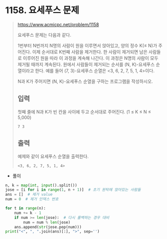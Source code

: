# 1158. 요세푸스 문제

> https://www.acmicpc.net/problem/1158
>
> 요세푸스 문제는 다음과 같다.
>
> 1번부터 N번까지 N명의 사람이 원을 이루면서 앉아있고, 양의 정수 K(≤ N)가 주어진다. 이제 순서대로 K번째 사람을 제거한다. 한 사람이 제거되면 남은 사람들로 이루어진 원을 따라 이 과정을 계속해 나간다. 이 과정은 N명의 사람이 모두 제거될 때까지 계속된다. 원에서 사람들이 제거되는 순서를 (N, K)-요세푸스 순열이라고 한다. 예를 들어 (7, 3)-요세푸스 순열은 <3, 6, 2, 7, 5, 1, 4>이다.
>
> N과 K가 주어지면 (N, K)-요세푸스 순열을 구하는 프로그램을 작성하시오.
>
> ## 입력
>
> 첫째 줄에 N과 K가 빈 칸을 사이에 두고 순서대로 주어진다. (1 ≤ K ≤ N ≤ 5,000)
>
> ```
> 7 3
> ```
>
> ## 출력
>
> 예제와 같이 요세푸스 순열을 출력한다.
>
> ```
> <3, 6, 2, 7, 5, 1, 4>
> ```

- 풀이

```python
n, k = map(int, input().split())
jose = [i for i in range(1, n + 1)]  # 초기 원탁에 앉아있는 사람들
ans = []  # 제거 value
num = 0  # 제거 인덱스 번호

for t in range(n):
    num += k - 1
    if num >= len(jose):  # 다시 롤백하는 경우 대비
        num = num % len(jose)
    ans.append(str(jose.pop(num)))
print("<", ", ".join(ans)[:], ">", sep='')
```

